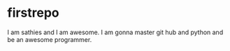# firstrepo
I am sathies and I am awesome. I am gonna master git hub and python and be an awesome programmer.
